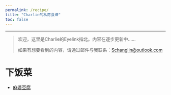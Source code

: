 ```yaml
---
permalink: /recipe/
title: "Charlie的私房食谱"
toc: false
---
```


---

>欢迎，这里是Charlie的Eyelink指北。内容在逐步更新中……
>
>如果有想要看到的内容，请通过邮件与我联系：Schanglin@outlook.com


# 下饭菜

* [麻婆豆腐](http://charlie-techblog.com/recipe/recipes-mapodoufu/)